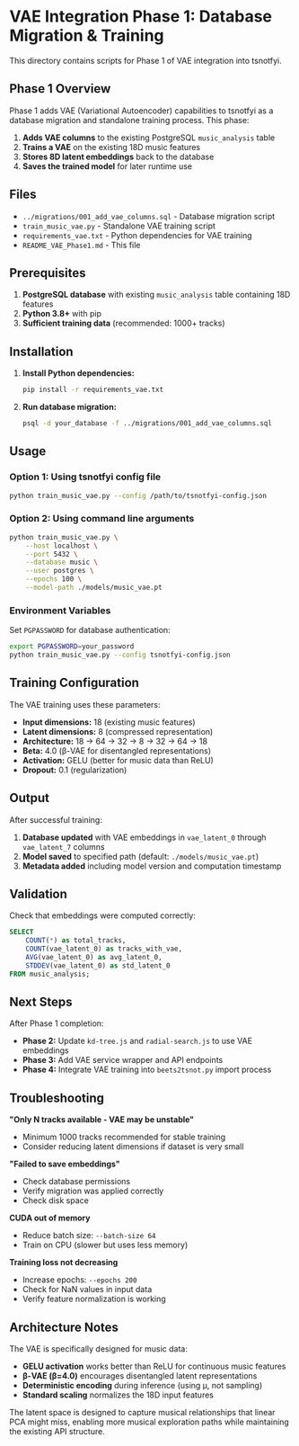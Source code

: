 # VAE Integration Phase 1: Database Migration & Training

This directory contains scripts for Phase 1 of VAE integration into tsnotfyi.

## Phase 1 Overview

Phase 1 adds VAE (Variational Autoencoder) capabilities to tsnotfyi as a database migration and standalone training process. This phase:

1. **Adds VAE columns** to the existing PostgreSQL `music_analysis` table
2. **Trains a VAE** on the existing 18D music features  
3. **Stores 8D latent embeddings** back to the database
4. **Saves the trained model** for later runtime use

## Files

- `../migrations/001_add_vae_columns.sql` - Database migration script
- `train_music_vae.py` - Standalone VAE training script
- `requirements_vae.txt` - Python dependencies for VAE training
- `README_VAE_Phase1.md` - This file

## Prerequisites

1. **PostgreSQL database** with existing `music_analysis` table containing 18D features
2. **Python 3.8+** with pip
3. **Sufficient training data** (recommended: 1000+ tracks)

## Installation

1. **Install Python dependencies:**
   ```bash
   pip install -r requirements_vae.txt
   ```

2. **Run database migration:**
   ```bash
   psql -d your_database -f ../migrations/001_add_vae_columns.sql
   ```

## Usage

### Option 1: Using tsnotfyi config file
```bash
python train_music_vae.py --config /path/to/tsnotfyi-config.json
```

### Option 2: Using command line arguments
```bash
python train_music_vae.py \
    --host localhost \
    --port 5432 \
    --database music \
    --user postgres \
    --epochs 100 \
    --model-path ./models/music_vae.pt
```

### Environment Variables
Set `PGPASSWORD` for database authentication:
```bash
export PGPASSWORD=your_password
python train_music_vae.py --config tsnotfyi-config.json
```

## Training Configuration

The VAE training uses these parameters:
- **Input dimensions:** 18 (existing music features)
- **Latent dimensions:** 8 (compressed representation)
- **Architecture:** 18 → 64 → 32 → 8 → 32 → 64 → 18
- **Beta:** 4.0 (β-VAE for disentangled representations)
- **Activation:** GELU (better for music data than ReLU)
- **Dropout:** 0.1 (regularization)

## Output

After successful training:

1. **Database updated** with VAE embeddings in `vae_latent_0` through `vae_latent_7` columns
2. **Model saved** to specified path (default: `./models/music_vae.pt`)
3. **Metadata added** including model version and computation timestamp

## Validation

Check that embeddings were computed correctly:
```sql
SELECT 
    COUNT(*) as total_tracks,
    COUNT(vae_latent_0) as tracks_with_vae,
    AVG(vae_latent_0) as avg_latent_0,
    STDDEV(vae_latent_0) as std_latent_0
FROM music_analysis;
```

## Next Steps

After Phase 1 completion:
- **Phase 2:** Update `kd-tree.js` and `radial-search.js` to use VAE embeddings
- **Phase 3:** Add VAE service wrapper and API endpoints
- **Phase 4:** Integrate VAE training into `beets2tsnot.py` import process

## Troubleshooting

**"Only N tracks available - VAE may be unstable"**
- Minimum 1000 tracks recommended for stable training
- Consider reducing latent dimensions if dataset is very small

**"Failed to save embeddings"**
- Check database permissions
- Verify migration was applied correctly
- Check disk space

**CUDA out of memory**
- Reduce batch size: `--batch-size 64`
- Train on CPU (slower but uses less memory)

**Training loss not decreasing**
- Increase epochs: `--epochs 200`
- Check for NaN values in input data
- Verify feature normalization is working

## Architecture Notes

The VAE is specifically designed for music data:
- **GELU activation** works better than ReLU for continuous music features
- **β-VAE (β=4.0)** encourages disentangled latent representations
- **Deterministic encoding** during inference (using μ, not sampling)
- **Standard scaling** normalizes the 18D input features

The latent space is designed to capture musical relationships that linear PCA might miss, enabling more musical exploration paths while maintaining the existing API structure.